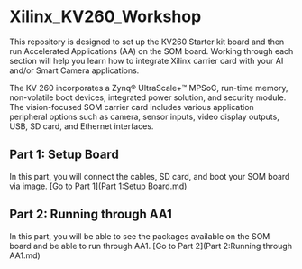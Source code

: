 # Xilinx_KV260_Workshop

This repository is designed to set up the KV260 Starter kit board and then run Accelerated Applications (AA) on the SOM board. Working through each section will help you learn how to integrate Xilinx carrier card with your AI and/or Smart Camera applications.

The KV 260 incorporates a Zynq® UltraScale+™ MPSoC, run-time memory, non-volatile boot devices, integrated power solution, and security module. The vision-focused SOM carrier card includes various application peripheral options such as camera, sensor inputs, video display outputs, USB, SD card, and Ethernet interfaces.

## Part 1: Setup Board
In this part, you will connect the cables, SD card, and boot your SOM board via image. 
[Go to Part 1](Part 1:Setup Board.md)

## Part 2: Running through AA1
In this part, you will be able to see the packages available on the SOM board and be able to run through AA1.
[Go to Part 2](Part 2:Running through AA1.md)
